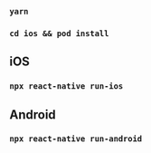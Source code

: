 ### `yarn`
### `cd ios && pod install`
## iOS
### `npx react-native run-ios`
## Android
### `npx react-native run-android`


